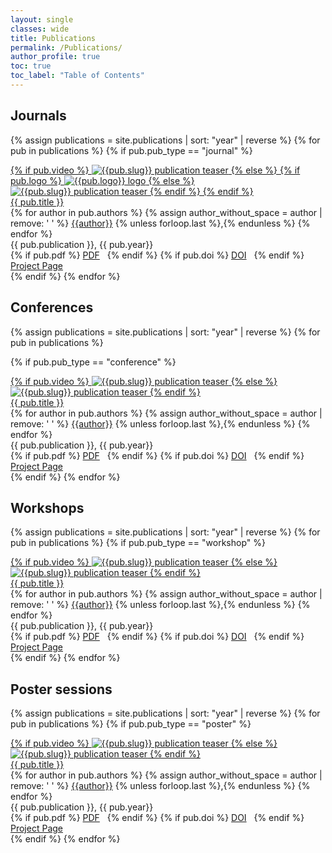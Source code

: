 ```yaml
---
layout: single
classes: wide
title: Publications
permalink: /Publications/
author_profile: true
toc: true
toc_label: "Table of Contents"
---
```


## Journals

{% assign publications = site.publications | sort: "year" | reverse %}
{% for pub in publications %}
{% if pub.pub_type == "journal" %}
<div class="pubitem">
  <div class="pubteaser">
    <a href="{{pub.url}}">
      {% if pub.video %}
      <img src="https://img.youtube.com/vi/{{pub.video}}/0.jpg" alt="{{pub.slug}} publication teaser"/>
      {% else %}
        {% if pub.logo %}
         <img src="/_images/_third_parties_logos/{{ pub.logo }}" alt="{{pub.logo}} logo"/>
        {% else %}
          <img src="/_images/_pub_images/{{ pub.slug }}_small.jpg" alt="{{pub.slug}} publication teaser"/>
        {% endif %}
      {% endif %}
    </a>
  </div>
  <div class="column">
    <a href="{{pub.url}}" class="nounderline">
      <div class="pubtitle">
        {{ pub.title }}
      </div>
    </a>
    <div class="pubauthors">
      {% for author in pub.authors %}
        {% assign author_without_space = author | remove: ' ' %}
        <a href="../People/{{author_without_space}}">{{author}}</a> {% unless forloop.last %},{% endunless %}
      {% endfor %}
      <!-- {{ pub.authors }} -->
    </div>
    <div class="pubinfo">
      {{ pub.publication }}, {{ pub.year}}
    </div>
    <div class="publinks">
      {% if pub.pdf %}
      <a href="/download/{{ pub.slug}}.pdf"><i class="far fa-file-pdf"></i> PDF</a>&nbsp;&nbsp;
      {% endif %}
      {% if pub.doi %}
      <a href="{{ pub.doi }}"><i class="fas fa-external-link-alt"></i> DOI</a>&nbsp;&nbsp;
      {% endif %}
      <a href="{{pub.url}}"><i class="fas fa-arrow-right"></i> Project Page</a>
    </div>
  </div>
</div>
{% endif %}
{% endfor %}


## Conferences

{% assign publications = site.publications | sort: "year" | reverse %}
{% for pub in publications %}

{% if pub.pub_type == "conference" %}
<div class="pubitem">
  <div class="pubteaser">
    <a href="{{pub.url}}">
      {% if pub.video %}
      <img src="https://img.youtube.com/vi/{{pub.video}}/0.jpg" alt="{{pub.slug}} publication teaser"/>
      {% else %}
      <img src="/_images/_pub_images/{{ pub.slug }}_small.jpg" alt="{{pub.slug}} publication teaser"/>
      {% endif %}
    </a>
  </div>
  <div class="column">
    <a href="{{pub.url}}" class="nounderline">
      <div class="pubtitle">
        {{ pub.title }}
      </div>
    </a>
    <div class="pubauthors">
      {% for author in pub.authors %}
        {% assign author_without_space = author | remove: ' ' %}
        <a href="../People/{{author_without_space}}">{{author}}</a> {% unless forloop.last %},{% endunless %}
      {% endfor %}
      <!-- {{ pub.authors }} -->
    </div>
    <div class="pubinfo">
      {{ pub.publication }}, {{ pub.year}}
    </div>
    <div class="publinks">
      {% if pub.pdf %}
      <a href="/download/{{ pub.slug}}.pdf"><i class="far fa-file-pdf"></i> PDF</a>&nbsp;&nbsp;
      {% endif %}
      {% if pub.doi %}
      <a href="{{ pub.doi }}"><i class="fas fa-external-link-alt"></i> DOI</a>&nbsp;&nbsp;
      {% endif %}
      <a href="{{pub.url}}"><i class="fas fa-arrow-right"></i> Project Page</a>
    </div>
  </div>
</div>
{% endif %}
{% endfor %}

## Workshops

{% assign publications = site.publications | sort: "year" | reverse %}
{% for pub in publications %}
{% if pub.pub_type == "workshop" %}
<div class="pubitem">
  <div class="pubteaser">
    <a href="{{pub.url}}">
      {% if pub.video %}
      <img src="https://img.youtube.com/vi/{{pub.video}}/0.jpg" alt="{{pub.slug}} publication teaser"/>
      {% else %}
      <img src="/_images/_pub_images/{{ pub.slug }}_small.jpg" alt="{{pub.slug}} publication teaser"/>
      {% endif %}
    </a>
  </div>
  <div class="column">
    <a href="{{pub.url}}" class="nounderline">
      <div class="pubtitle">
        {{ pub.title }}
      </div>
    </a>
    <div class="pubauthors">
      {% for author in pub.authors %}
        {% assign author_without_space = author | remove: ' ' %}
        <a href="../People/{{author_without_space}}">{{author}}</a> {% unless forloop.last %},{% endunless %}
      {% endfor %}
      <!-- {{ pub.authors }} -->
    </div>
    <div class="pubinfo">
      {{ pub.publication }}, {{ pub.year}}
    </div>
    <div class="publinks">
      {% if pub.pdf %}
      <a href="/download/{{ pub.slug}}.pdf"><i class="far fa-file-pdf"></i> PDF</a>&nbsp;&nbsp;
      {% endif %}
      {% if pub.doi %}
      <a href="{{ pub.doi }}"><i class="fas fa-external-link-alt"></i> DOI</a>&nbsp;&nbsp;
      {% endif %}
      <a href="{{pub.url}}"><i class="fas fa-arrow-right"></i> Project Page</a>
    </div>
  </div>
</div>
{% endif %}
{% endfor %}

## Poster sessions

{% assign publications = site.publications | sort: "year" | reverse %}
{% for pub in publications %}
{% if pub.pub_type == "poster" %}
<div class="pubitem">
  <div class="pubteaser">
    <a href="{{pub.url}}">
      {% if pub.video %}
      <img src="https://img.youtube.com/vi/{{pub.video}}/0.jpg" alt="{{pub.slug}} publication teaser"/>
      {% else %}
      <img src="/_images/_pub_images/{{ pub.slug }}_small.jpg" alt="{{pub.slug}} publication teaser"/>
      {% endif %}
    </a>
  </div>
  <div class="column">
    <a href="{{pub.url}}" class="nounderline">
      <div class="pubtitle">
        {{ pub.title }}
      </div>
    </a>
    <div class="pubauthors">
      {% for author in pub.authors %}
        {% assign author_without_space = author | remove: ' ' %}
        <a href="../People/{{author_without_space}}">{{author}}</a> {% unless forloop.last %},{% endunless %}
      {% endfor %}
      <!-- {{ pub.authors }} -->
    </div>
    <div class="pubinfo">
      {{ pub.publication }}, {{ pub.year}}
    </div>
    <div class="publinks">
      {% if pub.pdf %}
      <a href="/download/{{ pub.slug}}.pdf"><i class="far fa-file-pdf"></i> PDF</a>&nbsp;&nbsp;
      {% endif %}
      {% if pub.doi %}
      <a href="{{ pub.doi }}"><i class="fas fa-external-link-alt"></i> DOI</a>&nbsp;&nbsp;
      {% endif %}
      <a href="{{pub.url}}"><i class="fas fa-arrow-right"></i> Project Page</a>
    </div>
  </div>
</div>
{% endif %}
{% endfor %}
